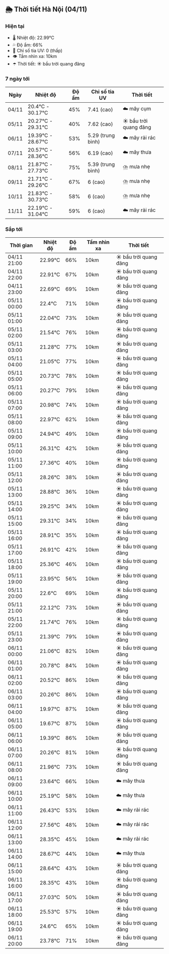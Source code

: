 ## 🌦️ Thời tiết Hà Nội (04/11)

### Hiện tại

- 🌡️ Nhiệt độ: 22.99℃
- 💦 Độ ẩm: 66%
- 🌟 Chỉ số tia UV: 0 (thấp)
- 👁️ Tầm nhìn xa: 10km
- ☂️ Thời tiết: ☀️ bầu trời quang đãng

### 7 ngày tới

| Ngày | Nhiệt độ | Độ ẩm | Chỉ số tia UV | Thời tiết |
| --- | --- | --- | --- | --- |
| 04/11 | 20.4℃ - 30.17℃ | 45% | 7.41 (cao) | ☁️ mây cụm |
| 05/11 | 20.27℃ - 29.31℃ | 40% | 7.62 (cao) | ☀️ bầu trời quang đãng |
| 06/11 | 19.39℃ - 28.67℃ | 53% | 5.29 (trung bình) | ☁️ mây rải rác |
| 07/11 | 20.57℃ - 28.36℃ | 56% | 6.19 (cao) | ☁️ mây thưa |
| 08/11 | 21.87℃ - 27.73℃ | 75% | 5.39 (trung bình) | ⛈️ mưa nhẹ |
| 09/11 | 21.71℃ - 29.26℃ | 67% | 6 (cao) | ⛈️ mưa nhẹ |
| 10/11 | 21.83℃ - 30.73℃ | 58% | 6 (cao) | ⛈️ mưa nhẹ |
| 11/11 | 22.19℃ - 31.04℃ | 59% | 6 (cao) | ☁️ mây rải rác |

### Sắp tới

| Thời gian | Nhiệt độ | Độ ẩm | Tầm nhìn xa | Thời tiết |
| --- | --- | --- | --- | --- |
| 04/11 21:00 | 22.99℃ | 66% | 10km | ☀️ bầu trời quang đãng |
| 04/11 22:00 | 22.91℃ | 67% | 10km | ☀️ bầu trời quang đãng |
| 04/11 23:00 | 22.69℃ | 69% | 10km | ☀️ bầu trời quang đãng |
| 05/11 00:00 | 22.4℃ | 71% | 10km | ☀️ bầu trời quang đãng |
| 05/11 01:00 | 22.04℃ | 73% | 10km | ☀️ bầu trời quang đãng |
| 05/11 02:00 | 21.54℃ | 76% | 10km | ☀️ bầu trời quang đãng |
| 05/11 03:00 | 21.28℃ | 77% | 10km | ☀️ bầu trời quang đãng |
| 05/11 04:00 | 21.05℃ | 77% | 10km | ☀️ bầu trời quang đãng |
| 05/11 05:00 | 20.73℃ | 78% | 10km | ☀️ bầu trời quang đãng |
| 05/11 06:00 | 20.27℃ | 79% | 10km | ☀️ bầu trời quang đãng |
| 05/11 07:00 | 20.98℃ | 74% | 10km | ☀️ bầu trời quang đãng |
| 05/11 08:00 | 22.97℃ | 62% | 10km | ☀️ bầu trời quang đãng |
| 05/11 09:00 | 24.94℃ | 49% | 10km | ☀️ bầu trời quang đãng |
| 05/11 10:00 | 26.31℃ | 42% | 10km | ☀️ bầu trời quang đãng |
| 05/11 11:00 | 27.36℃ | 40% | 10km | ☀️ bầu trời quang đãng |
| 05/11 12:00 | 28.26℃ | 38% | 10km | ☀️ bầu trời quang đãng |
| 05/11 13:00 | 28.88℃ | 36% | 10km | ☀️ bầu trời quang đãng |
| 05/11 14:00 | 29.25℃ | 34% | 10km | ☀️ bầu trời quang đãng |
| 05/11 15:00 | 29.31℃ | 34% | 10km | ☀️ bầu trời quang đãng |
| 05/11 16:00 | 28.91℃ | 35% | 10km | ☀️ bầu trời quang đãng |
| 05/11 17:00 | 26.91℃ | 42% | 10km | ☀️ bầu trời quang đãng |
| 05/11 18:00 | 25.36℃ | 46% | 10km | ☀️ bầu trời quang đãng |
| 05/11 19:00 | 23.95℃ | 56% | 10km | ☀️ bầu trời quang đãng |
| 05/11 20:00 | 22.6℃ | 69% | 10km | ☀️ bầu trời quang đãng |
| 05/11 21:00 | 22.12℃ | 73% | 10km | ☀️ bầu trời quang đãng |
| 05/11 22:00 | 21.74℃ | 76% | 10km | ☀️ bầu trời quang đãng |
| 05/11 23:00 | 21.39℃ | 79% | 10km | ☀️ bầu trời quang đãng |
| 06/11 00:00 | 21.06℃ | 82% | 10km | ☀️ bầu trời quang đãng |
| 06/11 01:00 | 20.78℃ | 84% | 10km | ☀️ bầu trời quang đãng |
| 06/11 02:00 | 20.52℃ | 86% | 10km | ☀️ bầu trời quang đãng |
| 06/11 03:00 | 20.26℃ | 86% | 10km | ☀️ bầu trời quang đãng |
| 06/11 04:00 | 19.97℃ | 87% | 10km | ☀️ bầu trời quang đãng |
| 06/11 05:00 | 19.67℃ | 87% | 10km | ☀️ bầu trời quang đãng |
| 06/11 06:00 | 19.39℃ | 86% | 10km | ☀️ bầu trời quang đãng |
| 06/11 07:00 | 20.26℃ | 81% | 10km | ☀️ bầu trời quang đãng |
| 06/11 08:00 | 21.96℃ | 73% | 10km | ☀️ bầu trời quang đãng |
| 06/11 09:00 | 23.64℃ | 66% | 10km | ☁️ mây thưa |
| 06/11 10:00 | 25.19℃ | 58% | 10km | ☁️ mây thưa |
| 06/11 11:00 | 26.43℃ | 53% | 10km | ☁️ mây rải rác |
| 06/11 12:00 | 27.56℃ | 48% | 10km | ☁️ mây rải rác |
| 06/11 13:00 | 28.35℃ | 45% | 10km | ☁️ mây rải rác |
| 06/11 14:00 | 28.67℃ | 44% | 10km | ☁️ mây thưa |
| 06/11 15:00 | 28.64℃ | 43% | 10km | ☀️ bầu trời quang đãng |
| 06/11 16:00 | 28.35℃ | 43% | 10km | ☀️ bầu trời quang đãng |
| 06/11 17:00 | 27.03℃ | 50% | 10km | ☀️ bầu trời quang đãng |
| 06/11 18:00 | 25.53℃ | 57% | 10km | ☀️ bầu trời quang đãng |
| 06/11 19:00 | 24.6℃ | 65% | 10km | ☀️ bầu trời quang đãng |
| 06/11 20:00 | 23.78℃ | 71% | 10km | ☀️ bầu trời quang đãng |
